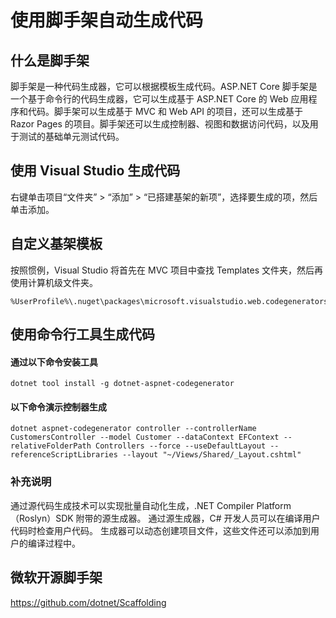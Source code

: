 # 使用脚手架自动生成代码

## 什么是脚手架

脚手架是一种代码生成器，它可以根据模板生成代码。ASP.NET Core 脚手架是一个基于命令行的代码生成器，它可以生成基于 ASP.NET Core 的 Web 应用程序和代码。脚手架可以生成基于 MVC 和 Web API 的项目，还可以生成基于 Razor Pages 的项目。脚手架还可以生成控制器、视图和数据访问代码，以及用于测试的基础单元测试代码。

## 使用 Visual Studio 生成代码

右键单击项目“文件夹” > “添加” > “已搭建基架的新项”，选择要生成的项，然后单击添加。


## 自定义基架模板

按照惯例，Visual Studio 将首先在 MVC 项目中查找 Templates 文件夹，然后再使用计算机级文件夹。

```
%UserProfile%\.nuget\packages\microsoft.visualstudio.web.codegenerators.mvc
```

## 使用命令行工具生成代码

#### 通过以下命令安装工具

```
dotnet tool install -g dotnet-aspnet-codegenerator
```

#### 以下命令演示控制器生成

```
dotnet aspnet-codegenerator controller --controllerName CustomersController --model Customer --dataContext EFContext --relativeFolderPath Controllers --force --useDefaultLayout --referenceScriptLibraries --layout "~/Views/Shared/_Layout.cshtml"
```

### 补充说明

通过源代码生成技术可以实现批量自动化生成，.NET Compiler Platform（Roslyn）SDK 附带的源生成器。 通过源生成器，C# 开发人员可以在编译用户代码时检查用户代码。 生成器可以动态创建项目文件，这些文件还可以添加到用户的编译过程中。

## 微软开源脚手架

https://github.com/dotnet/Scaffolding


